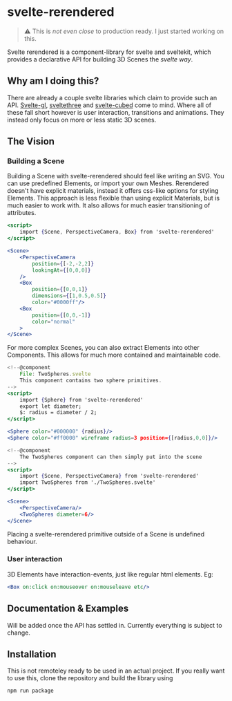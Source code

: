 # svelte-rerendered


>:warning: This is *not even close* to production ready. I just started working on this.


Svelte rerendered is a component-library for svelte and sveltekit, which provides a declarative API for building 3D Scenes the *svelte way*. 

## Why am I doing this?
There are already a couple svelte libraries which claim to provide such an API. [Svelte-gl]("https://github.com/sveltejs/gl"), [sveltethree]("https://svelthree.dev/") and [svelte-cubed]("https://svelte-cubed.vercel.app/") come to mind. Where all of these fall short however is user interaction, transitions and animations. They instead only focus on more or less static 3D scenes. 


## The Vision 

### Building a Scene
Building a Scene with svelte-rerendered should feel like writing an SVG. You can use predefined Elements, or import your own Meshes. Rerendered doesn't have explicit materials, instead it offers css-like options for styling Elements. This approach is less flexible than using explicit Materials, but is much easier to work with. It also allows for much easier transitioning of attributes.

```jsx
<script>
    import {Scene, PerspectiveCamera, Box} from 'svelte-rerendered'
</script>

<Scene>
    <PerspectiveCamera 
        position={[-2,-2,2]} 
        lookingAt={[0,0,0]}
    />
    <Box 
        position={[0,0,1]} 
        dimensions={[1,0.5,0.5]}
        color="#0000ff"/>
    <Box 
        position={[0,0,-1]}
        color="normal"    
    >
</Scene>
```

For more complex Scenes, you can also extract Elements into other Components. This allows for much more contained and maintainable code.

```jsx
<!--@component 
    File: TwoSpheres.svelte
    This component contains two sphere primitives.
-->
<script>
    import {Sphere} from 'svelte-rerendered'
    export let diameter;
    $: radius = diameter / 2;
</script>

<Sphere color="#000000" {radius}/>
<Sphere color="#ff0000" wireframe radius=3 position={[radius,0,0]}/>
```

```jsx
<!--@component
    The TwoSpheres component can then simply put into the scene
-->
<script>
    import {Scene, PerspectiveCamera} from 'svelte-rerendered'
    import TwoSpheres from './TwoSpheres.svelte'
</script>

<Scene>
    <PerspectiveCamera/>
    <TwoSpheres diameter=6/>
</Scene>
```

Placing a svelte-rerendered primitive outside of a Scene is undefined behaviour.

### User interaction

3D Elements have interaction-events, just like regular html elements. Eg:

```jsx
<Box on:click on:mouseover on:mouseleave etc/>
```

## Documentation & Examples
Will be added once the API has settled in. Currently everything is subject to change.

## Installation
This is not remoteley ready to be used in an actual project. If you really want to use this, clone the repository and build the library using 

```npm run package```